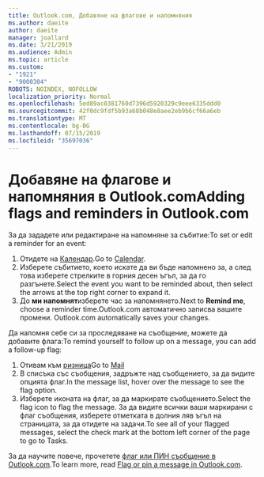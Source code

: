 ```yaml
---
title: Outlook.com, Добавяне на флагове и напомняния
ms.author: daeite
author: daeite
manager: joallard
ms.date: 3/21/2019
ms.audience: Admin
ms.topic: article
ms.custom:
- "1921"
- "9000304"
ROBOTS: NOINDEX, NOFOLLOW
localization_priority: Normal
ms.openlocfilehash: 5ed89ac0381760d7396d5920329c9eee6335ddd0
ms.sourcegitcommit: 42f0dc9fdf5b93a68b048e8aee2eb9b6cf66a6eb
ms.translationtype: MT
ms.contentlocale: bg-BG
ms.lasthandoff: 07/15/2019
ms.locfileid: "35697036"
---
```

# <a name="adding-flags-and-reminders-in-outlookcom"></a><span data-ttu-id="ce47e-102">Добавяне на флагове и напомняния в Outlook.com</span><span class="sxs-lookup"><span data-stu-id="ce47e-102">Adding flags and reminders in Outlook.com</span></span>

<span data-ttu-id="ce47e-103">За да зададете или редактиране на напомняне за събитие:</span><span class="sxs-lookup"><span data-stu-id="ce47e-103">To set or edit a reminder for an event:</span></span>

1. <span data-ttu-id="ce47e-104">Отидете на [Календар](https://outlook.live.com/calendar/).</span><span class="sxs-lookup"><span data-stu-id="ce47e-104">Go to [Calendar](https://outlook.live.com/calendar/).</span></span>
1. <span data-ttu-id="ce47e-105">Изберете събитието, което искате да ви бъде напомнено за, а след това изберете стрелките в горния десен ъгъл, за да го разгънете.</span><span class="sxs-lookup"><span data-stu-id="ce47e-105">Select the event you want to be reminded about, then select the arrows at the top right corner to expand it.</span></span>
1. <span data-ttu-id="ce47e-106">До **ми напомнят**изберете час за напомнянето.</span><span class="sxs-lookup"><span data-stu-id="ce47e-106">Next to **Remind me**, choose a reminder time.</span></span><span data-ttu-id="ce47e-107">Outlook.com автоматично записва вашите промени.</span><span class="sxs-lookup"><span data-stu-id="ce47e-107"> Outlook.com automatically saves your changes.</span></span>

<span data-ttu-id="ce47e-108">Да напомня себе си за проследяване на съобщение, можете да добавите флага:</span><span class="sxs-lookup"><span data-stu-id="ce47e-108">To remind yourself to follow up on a message, you can add a follow-up flag:</span></span>

1. <span data-ttu-id="ce47e-109">Отивам към [ризница](https://outlook.live.com/mail/)</span><span class="sxs-lookup"><span data-stu-id="ce47e-109">Go to [Mail](https://outlook.live.com/mail/)</span></span>
1. <span data-ttu-id="ce47e-110">В списъка със съобщения, задръжте над съобщението, за да видите опцията флаг.</span><span class="sxs-lookup"><span data-stu-id="ce47e-110">In the message list, hover over the message to see the flag option.</span></span>
1. <span data-ttu-id="ce47e-111">Изберете иконата на флаг, за да маркирате съобщението.</span><span class="sxs-lookup"><span data-stu-id="ce47e-111">Select the flag icon to flag the message.</span></span> <span data-ttu-id="ce47e-112">За да видите всички ваши маркирани с флаг съобщения, изберете отметката в долния ляв ъгъл на страницата, за да отидете на задачи.</span><span class="sxs-lookup"><span data-stu-id="ce47e-112">To see all of your flagged messages, select the check mark at the bottom left corner of the page to go to Tasks.</span></span>
 
<span data-ttu-id="ce47e-113">За да научите повече, прочетете [флаг или ПИН съобщение в Outlook.com](https://support.office.com/article/8e911e69-30d6-4cc8-8c71-a1163560618a?wt.mc_id=Office_Outlook_com_Alchemy).</span><span class="sxs-lookup"><span data-stu-id="ce47e-113">To learn more, read [Flag or pin a message in Outlook.com](https://support.office.com/article/8e911e69-30d6-4cc8-8c71-a1163560618a?wt.mc_id=Office_Outlook_com_Alchemy).</span></span>
